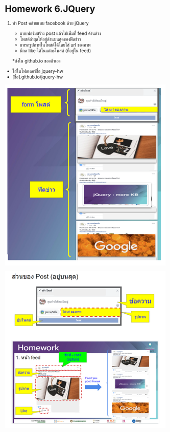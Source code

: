 # Homework 6.JQuery

1. ทำ Post คล้ายแบบ facebook ด้วย jQuery
    -   แบบฟอร์มสร้าง post แล้วไปเพิ่มที่ feed ด้านล่าง
	-   โพสต์ล่าสุดให้อยู่ด้านบนสุดของฟีดข่าว
	-   แทรกรูปภาพในโพสต์ได้โดยใส่ url ของภาพ
	-   มีกด like ได้ในแต่ละโพสต์ (ที่อยู่ใน feed)

	*ส่งใน github.io ของตัวเอง
    
-   ใส่ในโฟลเดอร์ชื่อ jquery-hw 
-   [ชื่อ].github.io/jquery-hw

![image](jquery1.png)

![image](jquery2.png)
